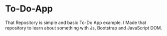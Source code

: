 # To-Do-App
That Repository is simple and basic To-Do App example.
I Made that repository to learn about something with Js, Bootstrap and JavaScript DOM. 
